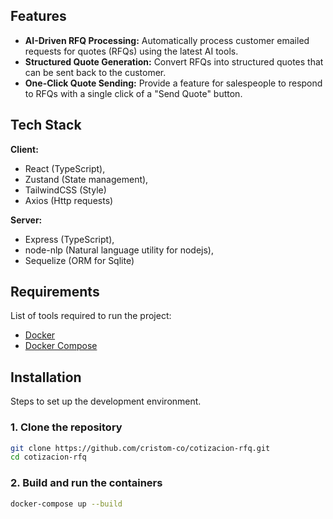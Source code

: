 

## Features

- **AI-Driven RFQ Processing:** Automatically process customer emailed requests for quotes (RFQs) using the latest AI tools.
- **Structured Quote Generation:** Convert RFQs into structured quotes that can be sent back to the customer.
- **One-Click Quote Sending:** Provide a feature for salespeople to respond to RFQs with a single click of a "Send Quote" button.


## Tech Stack

**Client:** 
- React (TypeScript), 
- Zustand (State management), 
- TailwindCSS (Style)
- Axios (Http requests)

**Server:** 
- Express (TypeScript), 
- node-nlp (Natural language utility for nodejs), 
- Sequelize (ORM for Sqlite)

## Requirements

List of tools required to run the project:

- [Docker](https://docs.docker.com/get-docker/)
- [Docker Compose](https://docs.docker.com/compose/install/)

## Installation

Steps to set up the development environment.

### 1. Clone the repository

```bash
git clone https://github.com/cristom-co/cotizacion-rfq.git
cd cotizacion-rfq
```

### 2. Build and run the containers
```bash
docker-compose up --build
```
